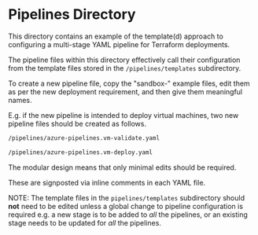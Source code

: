 # Pipelines Directory

This directory contains an example of the template(d) approach to configuring a multi-stage YAML pipeline for Terraform deployments.

The pipeline files within this directory effectively call their configuration from the template files stored in the `/pipelines/templates` subdirectory.

To create a new pipeline file, copy the "sandbox-" example files, edit them as per the new deployment requirement, and then give them meaningful names.

E.g. if the new pipeline is intended to deploy virtual machines, two new pipeline files should be created as follows.

```bash
/pipelines/azure-pipelines.vm-validate.yaml

/pipelines/azure-pipelines.vm-deploy.yaml
```

The modular design means that only minimal edits should be required.

These are signposted via inline comments in each YAML file.

NOTE: The template files in the `pipelines/templates` subdirectory should **not** need to be edited unless a global change to pipeline configuration is required e.g. a new stage is to be added to _all_ the pipelines, or an existing stage needs to be updated for _all_ the pipelines.
